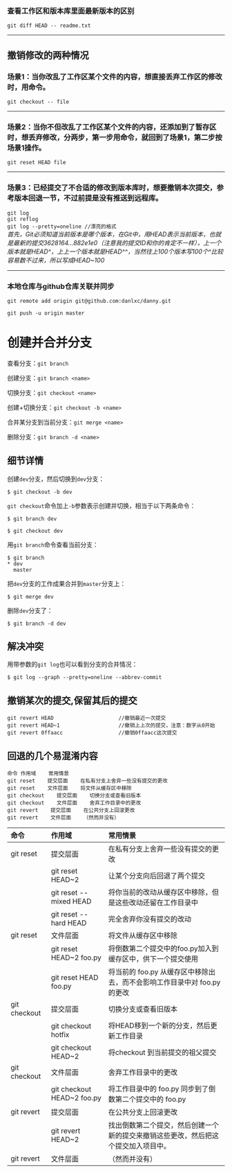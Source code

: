 ### 查看工作区和版本库里面最新版本的区别

`git diff HEAD -- readme.txt`

---

## 撤销修改的两种情况

### 场景1：当你改乱了工作区某个文件的内容，想直接丢弃工作区的修改时，用命令。

`git checkout -- file`

---

### 场景2：当你不但改乱了工作区某个文件的内容，还添加到了暂存区时，想丢弃修改，分两步，第一步用命令，就回到了场景1，第二步按场景1操作。

`git reset HEAD file`

---

### 场景3：已经提交了不合适的修改到版本库时，想要撤销本次提交，参考版本回退一节，不过前提是没有推送到远程库。

`git log`  
`git reflog`  
`git log --pretty=oneline //漂亮的格式`  
_首先，Git必须知道当前版本是哪个版本，在Git中，用HEAD表示当前版本，也就是最新的提交3628164...882e1e0（注意我的提交ID和你的肯定不一样），上一个版本就是HEAD^，上上一个版本就是HEAD^^，当然往上100个版本写100个^比较容易数不过来，所以写成HEAD~100_

---

### 本地仓库与github仓库关联并同步

```
git remote add origin git@github.com:danlxc/danny.git

git push -u origin master
```

# 创建并合并分支

查看分支：`git branch`

创建分支：`git branch <name>`

切换分支：`git checkout <name>`

创建+切换分支：`git checkout -b <name>`

合并某分支到当前分支：`git merge <name>`

删除分支：`git branch -d <name>`

## 细节详情

创建`dev`分支，然后切换到`dev`分支：

```
$ git checkout -b dev
```

`git checkout`命令加上`-b`参数表示创建并切换，相当于以下两条命令：

```
$ git branch dev

$ git checkout dev
```

用`git branch`命令查看当前分支：

```
$ git branch
* dev
  master
```

把`dev`分支的工作成果合并到`master`分支上：

```
$ git merge dev
```

删除`dev`分支了：

```
$ git branch -d dev
```

## 解决冲突

用带参数的`git log`也可以看到分支的合并情况：

```
$ git log --graph --pretty=oneline --abbrev-commit
```

## 撤销某次的提交,保留其后的提交

```
git revert HEAD                     //撤销最近一次提交
git revert HEAD~1                   //撤销上上次的提交，注意：数字从0开始
git revert 0ffaacc                  //撤销0ffaacc这次提交
```

## 回退的几个易混淆内容

```
命令 作用域    常用情景
git reset    提交层面    在私有分支上舍弃一些没有提交的更改
git reset    文件层面    将文件从缓存区中移除
git checkout    提交层面    切换分支或查看旧版本
git checkout    文件层面    舍弃工作目录中的更改
git revert    提交层面    在公共分支上回滚更改
git revert    文件层面    （然而并没有）
```

| 命令 | 作用域 | 常用情景 |
| :--- | :--- | :--- |
| git reset | 提交层面 | 在私有分支上舍弃一些没有提交的更改 |
|  | git reset HEAD~2 | 让某个分支向后回退了两个提交 |
|  | git reset --mixed HEAD | 将你当前的改动从缓存区中移除，但是这些改动还留在工作目录中 |
|  | git reset --hard HEAD | 完全舍弃你没有提交的改动 |
| git reset | 文件层面 | 将文件从缓存区中移除 |
|  | git reset HEAD~2 foo.py | 将倒数第二个提交中的foo.py加入到缓存区中，供下一个提交使用 |
|  | git reset HEAD foo.py | 将当前的 foo.py 从缓存区中移除出去，而不会影响工作目录中对 foo.py 的更改 |
| git checkout | 提交层面 | 切换分支或查看旧版本 |
|  | git checkout hotfix | 将HEAD移到一个新的分支，然后更新工作目录 |
|  | git checkout HEAD~2 | 将checkout 到当前提交的祖父提交 |
| git checkout | 文件层面 | 舍弃工作目录中的更改 |
|  | git checkout HEAD~2 foo.py | 将工作目录中的 foo.py 同步到了倒数第二个提交中的 foo.py |
| git revert | 提交层面 | 在公共分支上回滚更改 |
|  | git revert HEAD~2 | 找出倒数第二个提交，然后创建一个新的提交来撤销这些更改，然后把这个提交加入项目中。 |
| git revert | 文件层面 | （然而并没有） |



